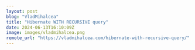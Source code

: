 ```yaml
---
layout: post
blog: "VladMihalcea"
title: "Hibernate WITH RECURSIVE query"
date: 2024-06-13T16:10:09Z
image: images/vladmihalcea.png
remote_url: "https://vladmihalcea.com/hibernate-with-recursive-query/"
---
```

